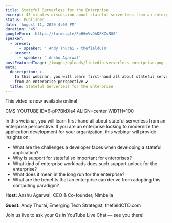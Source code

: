 ```yaml
---
title: Stateful Serverless for the Enterprise
excerpt: 45 minutes discussion about stateful serverless from an enterprise perspective
status: Published
date: 'August 11, 2020 4:00 PM'
duration: '45'
googleForm: 'https://forms.gle/PpH6eVvDADFKZsNG8'
speaker:
  - preset:
      - speaker: ' Andy Thurai - thefieldCTO'
  - preset:
      - speaker: ' Anshu Agarwal'
postFeaturedImage: /images/uploads/linkedin-serverless-enterprise.png
meta:
  description: >-
    In this webinar, you will learn first-hand all about stateful serverless
    from an enterprise perspective ✔
  title: Stateful Serverless for the Enterprise
---
```

This video is now available online!

CMS-YOUTUBE ID=6-pP7BkDIa4 ALIGN=center WIDTH=100



In this webinar, you will learn first-hand all about stateful serverless from an enterprise perspective. If you are an enterprise looking to modernize the application development for your organization, this webinar will provide insights on:

* What are the challenges a developer faces when developing a stateful application?
* Why is support for stateful so important for enterprises?
* What kind of enterprise workloads does such support unlock for the enterprise?
* What does it mean in the long run for the enterprise?
* What are the benefits that an enterprise can derive from adopting this computing paradigm?

**Host:** Anshu Agarwal, CEO & Co-founder, Nimbella

**Guest:** Andy Thurai, Emerging Tech Strategist, thefieldCTO.com

Join us live to ask your Qs in YouTube Live Chat — see you there!
